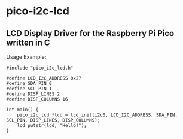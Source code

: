 # pico-i2c-lcd
## LCD Display Driver for the Raspberry Pi Pico written in C

Usage Example:
```
#include "pico_i2c_lcd.h"

#define LCD_I2C_ADDRESS 0x27
#define SDA_PIN 0
#define SCL_PIN 1
#define DISP_LINES 2
#define DISP_COLUMNS 16

int main() {
    pico_i2c_lcd *lcd = lcd_init(i2c0, LCD_I2C_ADDRESS, SDA_PIN, SCL_PIN, DISP_LINES, DISP_COLUMNS);
    lcd_putstr(lcd, "Hello!");
}
```